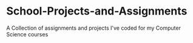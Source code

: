# School-Projects-and-Assignments
A Collection of assignments and projects I've coded for my Computer Science courses
